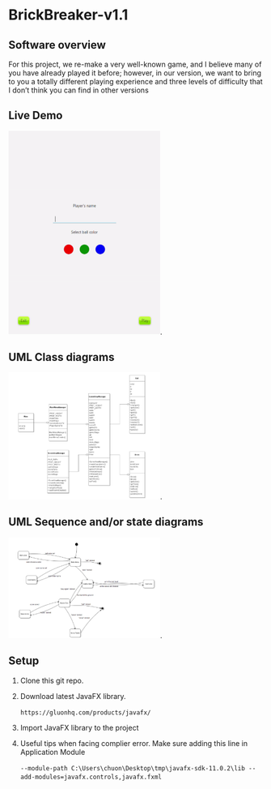 # BrickBreaker-v1.1

## Software overview
For this project, we re-make a very well-known game, and I believe many of you have already played it before; however, in our version, we want to bring to you a totally different playing experience and three levels of difficulty that I don’t think you can find in other versions
## Live Demo
<img src="https://github.com/chuongtruong/BrickBreaker-v1.1/blob/master/img/demo.gif" alt="drawing" width="300"/>.

## UML Class diagrams
<img src="https://github.com/chuongtruong/BrickBreaker-v1.1/blob/master/img/classes_diagram.png" alt="drawing" width="300"/>.

## UML Sequence and/or state diagrams
<img src="https://github.com/chuongtruong/BrickBreaker-v1.1/blob/master/img/sequence_diagram.png" alt="drawing" width="300"/>.

## Setup
1. Clone this git repo.

2. Download latest JavaFX library.

     `https://gluonhq.com/products/javafx/` 

3. Import JavaFX library to the project

4. Useful tips when facing complier error. Make sure adding this line in Application Module

     `--module-path C:\Users\chuon\Desktop\tmp\javafx-sdk-11.0.2\lib --add-modules=javafx.controls,javafx.fxml` 


